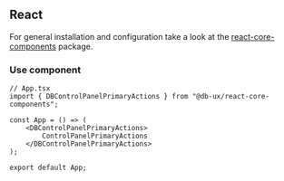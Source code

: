 ## React

For general installation and configuration take a look at the [react-core-components](https://www.npmjs.com/package/@db-ux/react-core-components) package.

### Use component

```tsx App.tsx
// App.tsx
import { DBControlPanelPrimaryActions } from "@db-ux/react-core-components";

const App = () => (
	<DBControlPanelPrimaryActions>
		ControlPanelPrimaryActions
	</DBControlPanelPrimaryActions>
);

export default App;
```

